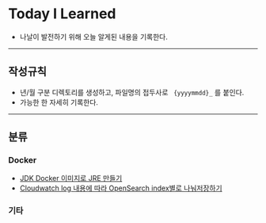 # Today I Learned
- 나날이 발전하기 위해 오늘 알게된 내용을  기록한다.

---
## 작성규칙
- 년/월 구분 디렉토리를 생성하고, 파일명의 접두사로 ``` {yyyymmdd}_``` 를  붙인다.
- 가능한 한 자세히 기록한다.
---
## 분류
### Docker
* [JDK Docker 이미지로 JRE 만들기](2022/04/20220417_how_to_make_jre_docker.md)
* [Cloudwatch log 내용에 따라 OpenSearch index별로 나눠저장하기](2022/04/20220422_AWS_Cloudwatch_subscription_to_OpenSearchService.md)
### 기타